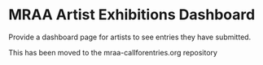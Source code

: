 # MRAA Artist Exhibitions Dashboard
Provide a dashboard page for artists to see entries they have submitted.

This has been moved to the mraa-callforentries.org repository
